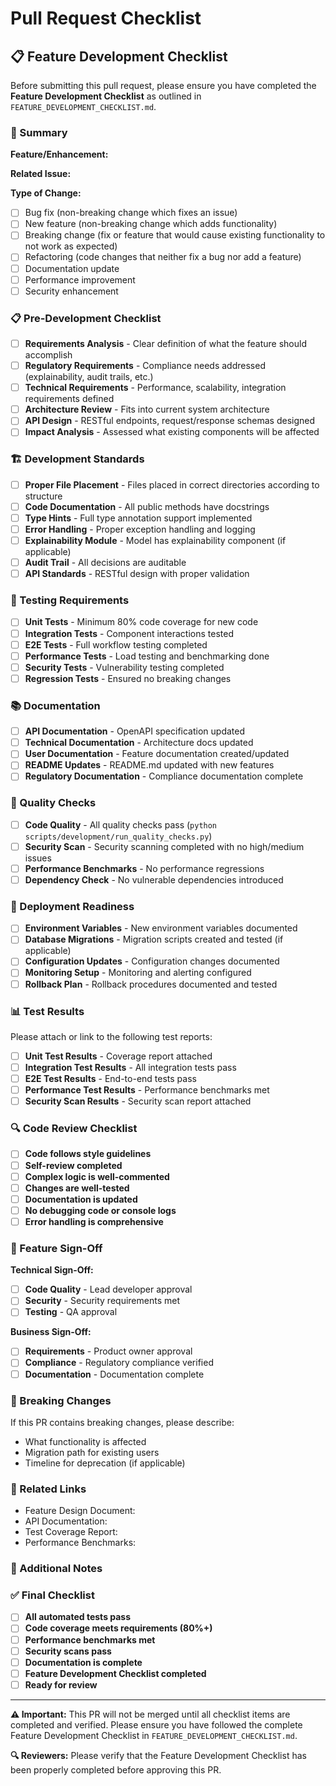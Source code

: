 # Pull Request Checklist

## 📋 Feature Development Checklist

Before submitting this pull request, please ensure you have completed the **Feature Development Checklist** as outlined in `FEATURE_DEVELOPMENT_CHECKLIST.md`.

### 🎯 Summary
**Feature/Enhancement:** <!-- Brief description of what this PR does -->

**Related Issue:** <!-- Link to related issue if applicable -->

**Type of Change:** <!-- Check one -->
- [ ] Bug fix (non-breaking change which fixes an issue)
- [ ] New feature (non-breaking change which adds functionality)
- [ ] Breaking change (fix or feature that would cause existing functionality to not work as expected)
- [ ] Refactoring (code changes that neither fix a bug nor add a feature)
- [ ] Documentation update
- [ ] Performance improvement
- [ ] Security enhancement

### 📋 Pre-Development Checklist
- [ ] **Requirements Analysis** - Clear definition of what the feature should accomplish
- [ ] **Regulatory Requirements** - Compliance needs addressed (explainability, audit trails, etc.)
- [ ] **Technical Requirements** - Performance, scalability, integration requirements defined
- [ ] **Architecture Review** - Fits into current system architecture
- [ ] **API Design** - RESTful endpoints, request/response schemas designed
- [ ] **Impact Analysis** - Assessed what existing components will be affected

### 🏗️ Development Standards
- [ ] **Proper File Placement** - Files placed in correct directories according to structure
- [ ] **Code Documentation** - All public methods have docstrings
- [ ] **Type Hints** - Full type annotation support implemented
- [ ] **Error Handling** - Proper exception handling and logging
- [ ] **Explainability Module** - Model has explainability component (if applicable)
- [ ] **Audit Trail** - All decisions are auditable
- [ ] **API Standards** - RESTful design with proper validation

### 🧪 Testing Requirements
- [ ] **Unit Tests** - Minimum 80% code coverage for new code
- [ ] **Integration Tests** - Component interactions tested
- [ ] **E2E Tests** - Full workflow testing completed
- [ ] **Performance Tests** - Load testing and benchmarking done
- [ ] **Security Tests** - Vulnerability testing completed
- [ ] **Regression Tests** - Ensured no breaking changes

### 📚 Documentation
- [ ] **API Documentation** - OpenAPI specification updated
- [ ] **Technical Documentation** - Architecture docs updated
- [ ] **User Documentation** - Feature documentation created/updated
- [ ] **README Updates** - README.md updated with new features
- [ ] **Regulatory Documentation** - Compliance documentation complete

### 🔄 Quality Checks
- [ ] **Code Quality** - All quality checks pass (`python scripts/development/run_quality_checks.py`)
- [ ] **Security Scan** - Security scanning completed with no high/medium issues
- [ ] **Performance Benchmarks** - No performance regressions
- [ ] **Dependency Check** - No vulnerable dependencies introduced

### 🚀 Deployment Readiness
- [ ] **Environment Variables** - New environment variables documented
- [ ] **Database Migrations** - Migration scripts created and tested (if applicable)
- [ ] **Configuration Updates** - Configuration changes documented
- [ ] **Monitoring Setup** - Monitoring and alerting configured
- [ ] **Rollback Plan** - Rollback procedures documented and tested

### 📊 Test Results
Please attach or link to the following test reports:
- [ ] **Unit Test Results** - Coverage report attached
- [ ] **Integration Test Results** - All integration tests pass
- [ ] **E2E Test Results** - End-to-end tests pass
- [ ] **Performance Test Results** - Performance benchmarks met
- [ ] **Security Scan Results** - Security scan report attached

### 🔍 Code Review Checklist
- [ ] **Code follows style guidelines**
- [ ] **Self-review completed**
- [ ] **Complex logic is well-commented**
- [ ] **Changes are well-tested**
- [ ] **Documentation is updated**
- [ ] **No debugging code or console logs**
- [ ] **Error handling is comprehensive**

### 🎯 Feature Sign-Off
**Technical Sign-Off:**
- [ ] **Code Quality** - Lead developer approval
- [ ] **Security** - Security requirements met
- [ ] **Testing** - QA approval

**Business Sign-Off:**
- [ ] **Requirements** - Product owner approval
- [ ] **Compliance** - Regulatory compliance verified
- [ ] **Documentation** - Documentation complete

### 🚨 Breaking Changes
If this PR contains breaking changes, please describe:
- What functionality is affected
- Migration path for existing users
- Timeline for deprecation (if applicable)

### 🔗 Related Links
- Feature Design Document: <!-- Link to design doc -->
- API Documentation: <!-- Link to API docs -->
- Test Coverage Report: <!-- Link to coverage report -->
- Performance Benchmarks: <!-- Link to performance results -->

### 📝 Additional Notes
<!-- Any additional information that reviewers should know -->

### ✅ Final Checklist
- [ ] **All automated tests pass**
- [ ] **Code coverage meets requirements (80%+)**
- [ ] **Performance benchmarks met**
- [ ] **Security scans pass**
- [ ] **Documentation is complete**
- [ ] **Feature Development Checklist completed**
- [ ] **Ready for review**

---

**⚠️ Important:** This PR will not be merged until all checklist items are completed and verified. Please ensure you have followed the complete Feature Development Checklist in `FEATURE_DEVELOPMENT_CHECKLIST.md`.

**🔍 Reviewers:** Please verify that the Feature Development Checklist has been properly completed before approving this PR.